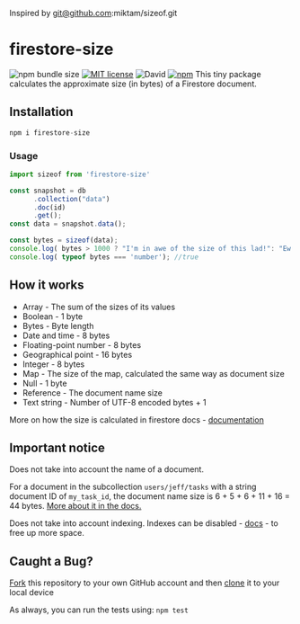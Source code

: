 Inspired by git@github.com:miktam/sizeof.git

# firestore-size

![npm bundle size](https://img.shields.io/bundlephobia/min/firestore-size)
[![MIT license](http://img.shields.io/badge/license-MIT-brightgreen.svg)](http://opensource.org/licenses/MIT)
![David](https://img.shields.io/david/alekslario/firestore-size)
[![npm](https://img.shields.io/npm/v/firestore-size)](https://www.npmjs.com/package/firestore-size)
This tiny package calculates the approximate size (in bytes) of a Firestore document.

## Installation

```js
npm i firestore-size
```

### Usage

```js
import sizeof from 'firestore-size'

const snapshot = db
      .collection("data")
      .doc(id)
      .get();
const data = snapshot.data(); 

const bytes = sizeof(data);
console.log( bytes > 1000 ? "I'm in awe of the size of this lad!": "Ew..")
console.log( typeof bytes === 'number'); //true
```
## How it works

- Array -	The sum of the sizes of its values
- Boolean -	1 byte
- Bytes -	Byte length
- Date and time -	8 bytes
- Floating-point number -	8 bytes
- Geographical point - 16 bytes
- Integer -	8 bytes
- Map	- The size of the map, calculated the same way as document size
- Null -	1 byte
- Reference	- The document name size
- Text string -	Number of UTF-8 encoded bytes + 1

More on how the size is calculated in firestore docs - [documentation](https://firebase.google.com/docs/firestore/storage-size#document-name-size)

## Important notice

Does not take into account the name of a document.

For a document in the subcollection ```users/jeff/tasks``` with a string document ID of ```my_task_id```, the document name size is 6 + 5 + 6 + 11 + 16 = 44 bytes. [More about it in the docs.](https://firebase.google.com/docs/firestore/storage-size#document-name-size)

Does not take into account indexing. Indexes can be disabled - [docs](https://firebase.google.com/docs/firestore/query-data/index-overview?authuser=0#single-field_index_exemptions) - to free up more space. 

## Caught a Bug?
[Fork](https://help.github.com/articles/fork-a-repo/) this repository to your own GitHub account and then [clone](https://help.github.com/articles/cloning-a-repository/) it to your local device

As always, you can run the tests using: `npm test`
